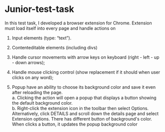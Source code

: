# Junior-test-task
In this test task, I developed a browser extension for Chrome.
Extension must load itself into every page and handle actions on
1. Input elements (type: “text”).
2. Contenteditable elements (including divs)
3. Handle cursor movements with arrow keys on keyboard (right - left - up - down arrows);
4. Handle mouse clicking control (show replacement if it should when user clicks on any word);

5. Popup have an ability to choose its background color and save it even after reloading the page. <br>
  a. Clicking the action will open a popup that displays a button showing the default background color. <br>
  b. Right-click the extension icon in the toolbar then select Options. Alternatively, click DETAILS and scroll down the details page and select Extension options.
      There has different button of background's color. When  clicks a button, it updates the popup background color
